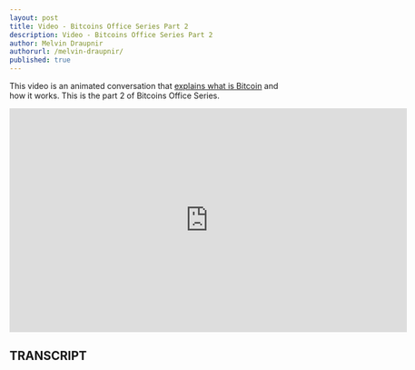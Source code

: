 ```yaml
---
layout: post
title: Video - Bitcoins Office Series Part 2
description: Video - Bitcoins Office Series Part 2
author: Melvin Draupnir
authorurl: /melvin-draupnir/
published: true
---
```


<p>This video is an animated conversation that <a href="/denver-bitcoin-center/">explains what is Bitcoin</a> and how it works. This is the part 2 of Bitcoins Office Series.</p>

<center><iframe width="700" height="394" src="https://www.youtube.com/embed/_pqXAFOf7aw" frameborder="0" allowfullscreen></iframe></center>

<h2>TRANSCRIPT</h2>
